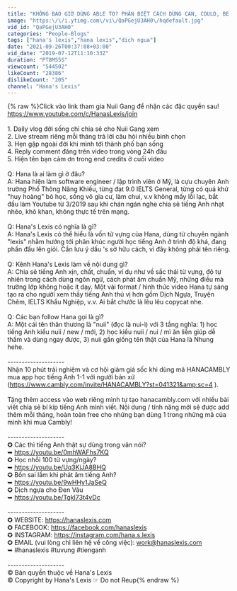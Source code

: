 ```yaml
---
title: "KHÔNG BAO GIỜ DÙNG ABLE TO? PHÂN BIỆT CÁCH DÙNG CAN, COULD, BE ABLE TO CHO NGƯỜI KHÁ TIẾNG ANH"
image: "https:\/\/i.ytimg.com\/vi\/QaPGejU3AH0\/hqdefault.jpg"
vid_id: "QaPGejU3AH0"
categories: "People-Blogs"
tags: ["hana's lexis","hana lexis","dich ngua"]
date: "2021-09-26T00:37:08+03:00"
vid_date: "2019-07-12T11:10:33Z"
duration: "PT8M55S"
viewcount: "544502"
likeCount: "28386"
dislikeCount: "205"
channel: "Hana's Lexis"
---
```

{% raw %}Click vào link tham gia Nuii Gang để nhận các đặc quyền sau! <a rel="nofollow" target="blank" href="https://www.youtube.com/c/HanasLexis/join">https://www.youtube.com/c/HanasLexis/join</a><br /><br />1. Daily vlog đời sống chỉ chia sẻ cho Nuii Gang xem<br />2. Live stream riêng mỗi tháng trả lời câu hỏi nhiều bình chọn<br />3. Hẹn gặp ngoài đời khi mình tới thành phố bạn sống<br />4. Reply comment đăng trên video trong vòng 24h đầu<br />5. Hiện tên bạn cảm ơn trong end credits ở cuối video<br /><br />Q: Hana là ai làm gì ở đâu?<br />A: Hana hiện làm software engineer / lập trình viên ở Mỹ, là cựu chuyên Anh trường Phổ Thông Năng Khiếu, từng đạt 9.0 IELTS General, từng có quá khứ &quot;huy hoàng&quot; bỏ học, sống vô gia cư, làm chui, v.v không mấy lỗi lạc, bắt đầu làm Youtube từ 3/2019 sau khi chán ngán nghe chia sẻ tiếng Anh nhạt nhẽo, khô khan, không thực tế trên mạng.<br /><br />Q: Hana's Lexis có nghĩa là gì?<br />A: Hana's Lexis có thể hiểu là vốn từ vựng của Hana, dùng từ chuyên ngành &quot;lexis&quot; nhằm hướng tới phân khúc người học tiếng Anh ở trình độ khá, đang phấn đấu lên giỏi. Cần lưu ý dấu 's sở hữu cách, vì đây không phải tên riêng.<br /><br />Q: Kênh Hana's Lexis làm về nội dung gì?<br />A: Chia sẻ tiếng Anh xịn, chất, chuẩn, ví dụ như về sắc thái từ vựng, độ tự nhiên trong cách dùng ngôn ngữ, cách phát âm chuẩn Mỹ, những điều mà trường lớp không hoặc ít dạy. Một vài format / hình thức video Hana tự sáng tạo ra cho người xem thấy tiếng Anh thú vị hơn gồm Dịch Ngựa, Truyện Chêm, IELTS Khẩu Nghiệp, v.v. Ai bắt chước là lêu lêu copycat nhe.<br /><br />Q: Các bạn follow Hana gọi là gì?<br />A: Một cái tên thân thương là &quot;nuii&quot; (đọc là nui-ì) với 3 tầng nghĩa: 1) học tiếng Anh kiểu nuii / new / mới, 2) học kiểu nuii / nui / mì ăn liền giúp dễ thấm và dùng ngay được, 3) nuii gần giống tên thật của Hana là Nhung hehe.<br /><br />-------------------- <br />Nhận 10 phút trải nghiệm và cơ hội giảm giá sốc khi dùng mã HANACAMBLY mua app học tiếng Anh 1-1 với người bản xứ (<a rel="nofollow" target="blank" href="https://www.cambly.com/invite/HANACAMBLY?st=041321&amp;sc=4">https://www.cambly.com/invite/HANACAMBLY?st=041321&amp;sc=4</a> ). <br /><br />Tặng thêm access vào web riêng mình tự tạo hanacambly.com với nhiều bài viết chia sẻ bí kíp tiếng Anh mình viết. Nội dung / tính năng mới sẽ được add thêm mỗi tháng, hoàn toàn free cho những bạn dùng 1 trong những mã của mình khi mua Cambly!<br /><br />-------------------- <br />✪ Các thì tiếng Anh thật sự dùng trong văn nói? <br />➥ <a rel="nofollow" target="blank" href="https://youtu.be/0mhWAFhs7KQ">https://youtu.be/0mhWAFhs7KQ</a> <br />✪ Học nhồi 100 từ vựng/ngày? <br />➥ <a rel="nofollow" target="blank" href="https://youtu.be/Uq3KjJA8BHQ">https://youtu.be/Uq3KjJA8BHQ</a><br />✪ Bốn sai lầm khi phát âm tiếng Anh? <br />➥ <a rel="nofollow" target="blank" href="https://youtu.be/9wHHy1JaSeQ">https://youtu.be/9wHHy1JaSeQ</a> <br />✪ Dịch ngựa cho Đen Vâu <br />➥ <a rel="nofollow" target="blank" href="https://youtu.be/TgkI73t4vDc">https://youtu.be/TgkI73t4vDc</a><br /><br />-------------------- <br />✪ WEBSITE: <a rel="nofollow" target="blank" href="https://hanaslexis.com">https://hanaslexis.com</a> <br />✪ FACEBOOK: <a rel="nofollow" target="blank" href="https://facebook.com/hanaslexis">https://facebook.com/hanaslexis</a> <br />✪ INSTAGRAM: <a rel="nofollow" target="blank" href="https://instagram.com/hana.s.lexis">https://instagram.com/hana.s.lexis</a><br />✪ EMAIL (vui lòng chỉ liên hệ về công việc): work@hanaslexis.com <br />➥ #hanaslexis #tuvung #tienganh<br /><br />--------------------<br />© Bản quyền thuộc về Hana's Lexis <br />© Copyright by Hana's Lexis ☞ Do not Reup{% endraw %}
